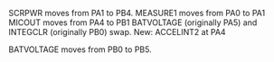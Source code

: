 SCRPWR moves from PA1 to PB4.
MEASURE1 moves from PA0 to PA1
MICOUT moves from PA4 to PB1
BATVOLTAGE (originally PA5) and INTEGCLR (originally PB0) swap.
New: ACCELINT2 at PA4

BATVOLTAGE moves from PB0 to PB5.
